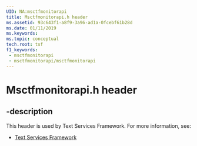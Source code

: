 ```yaml
---
UID: NA:msctfmonitorapi
title: Msctfmonitorapi.h header
ms.assetid: 93c643f1-a8f9-3a96-ad1a-0fcebf61b28d
ms.date: 01/11/2019
ms.keywords: 
ms.topic: conceptual
tech.root: tsf
f1_keywords:
 - msctfmonitorapi
 - msctfmonitorapi/msctfmonitorapi
---
```


# Msctfmonitorapi.h header


## -description

This header is used by Text Services Framework. For more information, see:

- [Text Services Framework](../_tsf/index.md)

